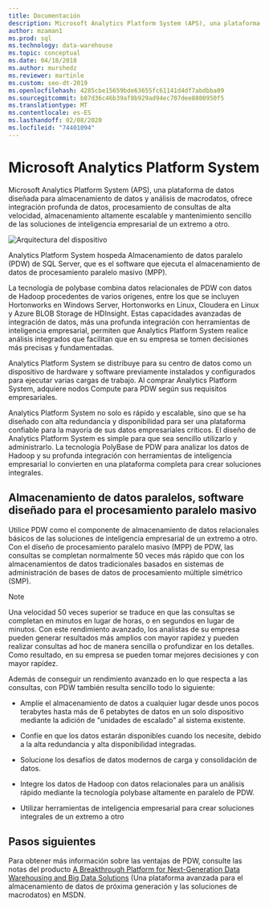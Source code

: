 ```yaml
---
title: Documentación
description: Microsoft Analytics Platform System (APS), una plataforma de datos diseñada para almacenamiento de datos y análisis de macrodatos, ofrece integración profunda de datos, procesamiento de consultas de alta velocidad, almacenamiento altamente escalable y mantenimiento sencillo de las soluciones de inteligencia empresarial de un extremo a otro.
author: mzaman1
ms.prod: sql
ms.technology: data-warehouse
ms.topic: conceptual
ms.date: 04/18/2018
ms.author: murshedz
ms.reviewer: martinle
ms.custom: seo-dt-2019
ms.openlocfilehash: 4285cbe15659bde63655fc61141d4df7abdbba09
ms.sourcegitcommit: b87d36c46b39af8b929ad94ec707dee8800950f5
ms.translationtype: MT
ms.contentlocale: es-ES
ms.lasthandoff: 02/08/2020
ms.locfileid: "74401094"
---
```

# <a name="microsoft-analytics-platform-system"></a>Microsoft Analytics Platform System

Microsoft Analytics Platform System (APS), una plataforma de datos diseñada para almacenamiento de datos y análisis de macrodatos, ofrece integración profunda de datos, procesamiento de consultas de alta velocidad, almacenamiento altamente escalable y mantenimiento sencillo de las soluciones de inteligencia empresarial de un extremo a otro.

![Arquitectura del dispositivo](media/architecture-high-level.png "arquitectura del dispositivo")

Analytics Platform System hospeda Almacenamiento de datos paralelo (PDW) de SQL Server, que es el software que ejecuta el almacenamiento de datos de procesamiento paralelo masivo (MPP).

La tecnología de polybase combina datos relacionales de PDW con datos de Hadoop procedentes de varios orígenes, entre los que se incluyen Hortonworks en Windows Server, Hortonworks en Linux, Cloudera en Linux y Azure BLOB Storage de HDInsight. Estas capacidades avanzadas de integración de datos, más una profunda integración con herramientas de inteligencia empresarial, permiten que Analytics Platform System realice análisis integrados que facilitan que en su empresa se tomen decisiones más precisas y fundamentadas.

Analytics Platform System se distribuye para su centro de datos como un dispositivo de hardware y software previamente instalados y configurados para ejecutar varias cargas de trabajo. Al comprar Analytics Platform System, adquiere nodos Compute para PDW según sus requisitos empresariales.

Analytics Platform System no solo es rápido y escalable, sino que se ha diseñado con alta redundancia y disponibilidad para ser una plataforma confiable para la mayoría de sus datos empresariales críticos. El diseño de Analytics Platform System es simple para que sea sencillo utilizarlo y administrarlo. La tecnología PolyBase de PDW para analizar los datos de Hadoop y su profunda integración con herramientas de inteligencia empresarial lo convierten en una plataforma completa para crear soluciones integrales.

## <a name="parallel-data-warehouse-software-designed-for-massively-parallel-processing"></a>Almacenamiento de datos paralelos, software diseñado para el procesamiento paralelo masivo

Utilice PDW como el componente de almacenamiento de datos relacionales básicos de las soluciones de inteligencia empresarial de un extremo a otro. Con el diseño de procesamiento paralelo masivo (MPP) de PDW, las consultas se completan normalmente 50 veces más rápido que con los almacenamientos de datos tradicionales basados en sistemas de administración de bases de datos de procesamiento múltiple simétrico (SMP).

> [!NOTE]
> Una velocidad 50 veces superior se traduce en que las consultas se completan en minutos en lugar de horas, o en segundos en lugar de minutos. Con este rendimiento avanzado, los analistas de su empresa pueden generar resultados más amplios con mayor rapidez y pueden realizar consultas ad hoc de manera sencilla o profundizar en los detalles. Como resultado, en su empresa se pueden tomar mejores decisiones y con mayor rapidez.

Además de conseguir un rendimiento avanzado en lo que respecta a las consultas, con PDW también resulta sencillo todo lo siguiente:

- Amplíe el almacenamiento de datos a cualquier lugar desde unos pocos terabytes hasta más de 6 petabytes de datos en un solo dispositivo mediante la adición de "unidades de escalado" al sistema existente.

- Confíe en que los datos estarán disponibles cuando los necesite, debido a la alta redundancia y alta disponibilidad integradas.

- Solucione los desafíos de datos modernos de carga y consolidación de datos.

- Integre los datos de Hadoop con datos relacionales para un análisis rápido mediante la tecnología polybase altamente en paralelo de PDW.

- Utilizar herramientas de inteligencia empresarial para crear soluciones integrales de un extremo a otro

## <a name="next-steps"></a>Pasos siguientes

Para obtener más información sobre las ventajas de PDW, consulte las notas del producto [A Breakthrough Platform for Next-Generation Data Warehousing and Big Data Solutions](https://docs.microsoft.com/previous-versions/sql/sql-server-2012/dn520808%28v=msdn.10%29) (Una plataforma avanzada para el almacenamiento de datos de próxima generación y las soluciones de macrodatos) en MSDN.
